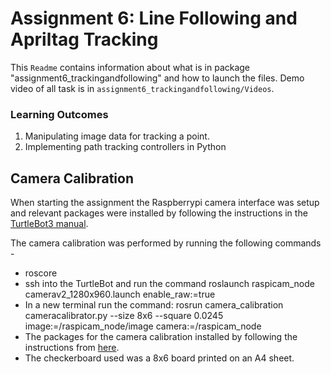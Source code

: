 # Assignment 6: Line Following and Apriltag Tracking

This ```Readme``` contains information about what is in package  "assignment6_trackingandfollowing" and how to launch the files. Demo video of all task is in ```assignment6_trackingandfollowing/Videos```.

### Learning Outcomes

1. Manipulating image data for tracking a point.
2. Implementing path tracking controllers in Python

## Camera Calibration

When starting the assignment the Raspberrypi camera interface was setup and relevant packages were installed by following the instructions in the [TurtleBot3 manual](https://emanual.robotis.com/docs/en/platform/turtlebot3/appendix_raspi_cam/).

The camera calibration was performed by running the following commands -
  - roscore
  - ssh into the TurtleBot and run the command roslaunch raspicam_node camerav2_1280x960.launch enable_raw:=true
  - In a new terminal run the command: rosrun camera_calibration cameracalibrator.py --size 8x6 --square 0.0245 image:=/raspicam_node/image camera:=/raspicam_node 
  - The packages for the camera calibration installed by following the instructions from [here](http://wiki.ros.org/camera_calibration).
  - The checkerboard used was a 8x6 board printed on an A4 sheet.
